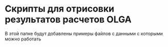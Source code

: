 # Скрипты для отрисовки результатов расчетов OLGA #

В этой папке будут добавлены примеры файлов с данными с которыми можно работать